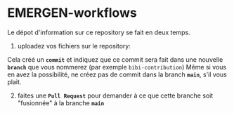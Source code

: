 # EMERGEN-workflows

Le dépot d'information sur ce repository se fait en deux temps.

1. uploadez vos fichiers sur le repository:

Cela créé un **`commit`** et indiquez que ce commit sera fait dans une nouvelle **`branch`** que vous nommerez (par exemple `bibi-contribution`)
Même si vous en avez la possibilité, ne créez pas de commit dans la branch **`main`**, s'il vous plait.

2. faites une **`Pull Request`** pour demander à ce que cette branche soit "fusionnée" à la branche **`main`**

